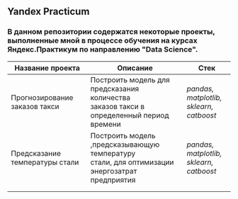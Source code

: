 ## Yandex Practicum
### В данном репозитории содержатся некоторые проекты, выполненные мной в процессе обучения на курсах Яндекс.Практикум по направлению "Data Science".
| Название проекта              | Описание                                                                                    | Стек                                     |
|-------------------------------|---------------------------------------------------------------------------------------------|------------------------------------------|
| Прогнозирование заказов такси | Построить модель для предсказания количества<br>заказов такси в определенный период времени | *pandas, matplotlib,<br>sklearn, catboost* |
| Предсказание температуры стали | Построить модель ,предсказывающую температуру<br>стали, для оптимизации энергозатрат предприятия | *pandas, matplotlib,<br>sklearn, catboost* |
|                               |                                                                                             |                                                     |
|                               |                                                                                             |                                                     |
